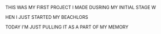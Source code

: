 THIS WAS MY FIRST PROJECT I MADE DUSRING MY INITIAL STAGE
W

HEN I JUST STARTED MY BEACHLORS 



TODAY I'M JUST PULLING IT AS A PART OF MY MEMORY
